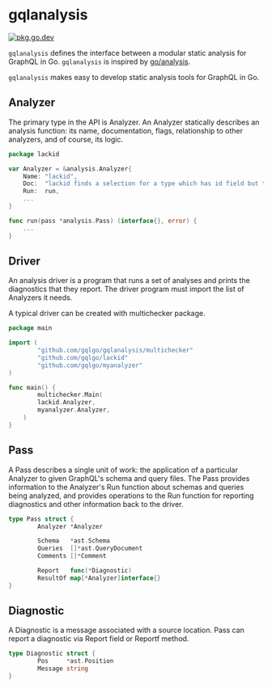 # gqlanalysis

[![pkg.go.dev][gopkg-badge]][gopkg]

`gqlanalysis` defines the interface between a modular static analysis for GraphQL in Go.
`gqlanalysis` is inspired by [go/analysis](https://golang.org/x/tools/go/analysis).

`gqlanalysis` makes easy to develop static analysis tools for GraphQL in Go.

## Analyzer

The primary type in the API is Analyzer.
An Analyzer statically describes an analysis function: its name, documentation, flags, relationship to other analyzers, and of course, its logic.

```go
package lackid

var Analyzer = &analysis.Analyzer{
	Name: "lackid",
	Doc:  "lackid finds a selection for a type which has id field but the selection does not have id"
	Run:  run,
	...
}

func run(pass *analysis.Pass) (interface{}, error) {
	...
}
```

## Driver

An analysis driver is a program that runs a set of analyses and prints the diagnostics that they report.
The driver program must import the list of Analyzers it needs.

A typical driver can be created with multichecker package.

```go
package main

import (
        "github.com/gqlgo/gqlanalysis/multichecker"
        "github.com/gqlgo/lackid"
        "github.com/gqlgo/myanalyzer"
)

func main() {
        multichecker.Main(
		lackid.Analyzer,
		myanalyzer.Analyzer,
	)
}
```

## Pass

A Pass describes a single unit of work: the application of a particular Analyzer to given GraphQL's schema and query files.
The Pass provides information to the Analyzer's Run function about schemas and queries being analyzed, and provides operations to the Run function for reporting diagnostics and other information back to the driver.

```go
type Pass struct {
        Analyzer *Analyzer

        Schema   *ast.Schema
        Queries  []*ast.QueryDocument
        Comments []*Comment

        Report   func(*Diagnostic)
        ResultOf map[*Analyzer]interface{}
}
```

## Diagnostic

A Diagnostic is a message associated with a source location.
Pass can report a diagnostic via Report field or Reportf method.

```go
type Diagnostic struct {
        Pos     *ast.Position
        Message string
}
```

<!-- links -->
[gopkg]: https://pkg.go.dev/github.com/gqlgo/gqlanalysis
[gopkg-badge]: https://pkg.go.dev/badge/github.com/gqlgo/gqlanalysis?status.svg
